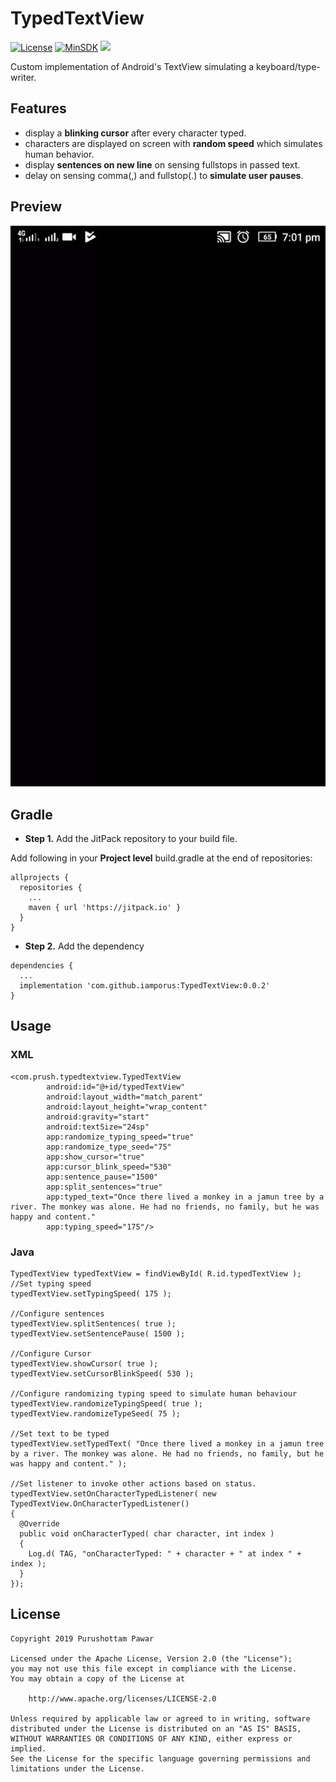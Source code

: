 # TypedTextView
[![License](https://img.shields.io/badge/License%20-Apache%202-337ab7.svg)](https://www.apache.org/licenses/LICENSE-2.0)
[![MinSDK](https://img.shields.io/badge/API-15%2B-brightgreen.svg?style=flat)](https://android-arsenal.com/api?level=15)
[![](https://jitpack.io/v/iamporus/TypedTextView.svg)](https://jitpack.io/#iamporus/TypedTextView)

Custom implementation of Android's TextView simulating a keyboard/type-writer.

## Features
* display a **blinking cursor** after every character typed.
* characters are displayed on screen with **random speed** which simulates human behavior.
* display **sentences on new line** on sensing fullstops in passed text.
* delay on sensing comma(,) and fullstop(.) to **simulate user pauses**. 

## Preview
![](demo.gif)

## Gradle
* **Step 1.** Add the JitPack repository to your build file.

Add following in your **Project level** build.gradle at the end of repositories:
```
allprojects {
  repositories {
    ...
    maven { url 'https://jitpack.io' }
  }
}
```
* **Step 2.** Add the dependency
```
dependencies {
  ...
  implementation 'com.github.iamporus:TypedTextView:0.0.2'
}
```

## Usage

### XML
```
<com.prush.typedtextview.TypedTextView
        android:id="@+id/typedTextView"
        android:layout_width="match_parent"
        android:layout_height="wrap_content"
        android:gravity="start"
        android:textSize="24sp"
        app:randomize_typing_speed="true"
        app:randomize_type_seed="75"
        app:show_cursor="true"
        app:cursor_blink_speed="530"
        app:sentence_pause="1500"
        app:split_sentences="true"
        app:typed_text="Once there lived a monkey in a jamun tree by a river. The monkey was alone. He had no friends, no family, but he was happy and content."
        app:typing_speed="175"/>
```

### Java

```
TypedTextView typedTextView = findViewById( R.id.typedTextView );
//Set typing speed
typedTextView.setTypingSpeed( 175 );

//Configure sentences
typedTextView.splitSentences( true );
typedTextView.setSentencePause( 1500 );

//Configure Cursor
typedTextView.showCursor( true );
typedTextView.setCursorBlinkSpeed( 530 );

//Configure randomizing typing speed to simulate human behaviour
typedTextView.randomizeTypingSpeed( true );
typedTextView.randomizeTypeSeed( 75 );

//Set text to be typed
typedTextView.setTypedText( "Once there lived a monkey in a jamun tree by a river. The monkey was alone. He had no friends, no family, but he was happy and content." );

//Set listener to invoke other actions based on status.
typedTextView.setOnCharacterTypedListener( new TypedTextView.OnCharacterTypedListener()
{
  @Override
  public void onCharacterTyped( char character, int index )
  {
    Log.d( TAG, "onCharacterTyped: " + character + " at index " + index );
  }
});

```

## License
```
Copyright 2019 Purushottam Pawar

Licensed under the Apache License, Version 2.0 (the "License");
you may not use this file except in compliance with the License.
You may obtain a copy of the License at

    http://www.apache.org/licenses/LICENSE-2.0

Unless required by applicable law or agreed to in writing, software
distributed under the License is distributed on an "AS IS" BASIS,
WITHOUT WARRANTIES OR CONDITIONS OF ANY KIND, either express or implied.
See the License for the specific language governing permissions and
limitations under the License.
```
